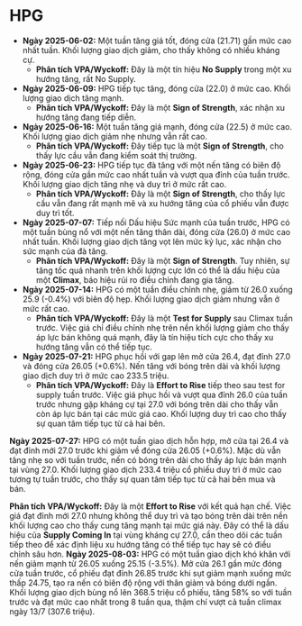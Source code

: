 # HPG

- **Ngày 2025-06-02:** Một tuần tăng giá tốt, đóng cửa (21.71) gần mức cao nhất tuần. Khối lượng giao dịch giảm, cho thấy không có nhiều kháng cự.
    - **Phân tích VPA/Wyckoff:** Đây là một tín hiệu **No Supply** trong một xu hướng tăng, rất No Supply.
- **Ngày 2025-06-09:** HPG tiếp tục tăng, đóng cửa (22.0) ở mức cao. Khối lượng giao dịch tăng mạnh.
    - **Phân tích VPA/Wyckoff:** Đây là một **Sign of Strength**, xác nhận xu hướng tăng đang tiếp diễn.
- **Ngày 2025-06-16:** Một tuần tăng giá mạnh, đóng cửa (22.5) ở mức cao. Khối lượng giao dịch giảm nhẹ nhưng vẫn rất cao.
    - **Phân tích VPA/Wyckoff:** Đây tiếp tục là một **Sign of Strength**, cho thấy lực cầu vẫn đang kiểm soát thị trường.
- **Ngày 2025-06-23:** HPG tiếp tục đà tăng với một nến tăng có biên độ rộng, đóng cửa gần mức cao nhất tuần và vượt qua đỉnh của tuần trước. Khối lượng giao dịch tăng nhẹ và duy trì ở mức rất cao.
    - **Phân tích VPA/Wyckoff:** Đây là một **Sign of Strength**, cho thấy lực cầu vẫn đang rất mạnh mẽ và xu hướng tăng của cổ phiếu vẫn được duy trì tốt.
- **Ngày 2025-07-07:** Tiếp nối Dấu hiệu Sức mạnh của tuần trước, HPG có một tuần bùng nổ với một nến tăng thân dài, đóng cửa (26.0) ở mức cao nhất tuần. Khối lượng giao dịch tăng vọt lên mức kỷ lục, xác nhận cho sức mạnh của đà tăng.
    - **Phân tích VPA/Wyckoff:** Đây là một **Sign of Strength**. Tuy nhiên, sự tăng tốc quá nhanh trên khối lượng cực lớn có thể là dấu hiệu của một **Climax**, báo hiệu rủi ro điều chỉnh đang gia tăng.
- **Ngày 2025-07-14:** HPG có một tuần điều chỉnh nhẹ, giảm từ 26.0 xuống 25.9 (-0.4%) với biên độ hẹp. Khối lượng giao dịch giảm nhưng vẫn ở mức rất cao.
    - **Phân tích VPA/Wyckoff:** Đây là một **Test for Supply** sau Climax tuần trước. Việc giá chỉ điều chỉnh nhẹ trên nền khối lượng giảm cho thấy áp lực bán không quá mạnh, đây là tín hiệu tích cực cho thấy xu hướng tăng vẫn có thể tiếp tục.
- **Ngày 2025-07-21:** HPG phục hồi với gap lên mở cửa 26.4, đạt đỉnh 27.0 và đóng cửa 26.05 (+0.6%). Nến tăng với bóng trên dài và khối lượng giao dịch duy trì ở mức cao 233.5 triệu.
    - **Phân tích VPA/Wyckoff:** Đây là **Effort to Rise** tiếp theo sau test for supply tuần trước. Việc giá phục hồi và vượt qua đỉnh 26.0 của tuần trước nhưng gặp kháng cự tại 27.0 với bóng trên dài cho thấy vẫn còn áp lực bán tại các mức giá cao. Khối lượng duy trì cao cho thấy sự quan tâm tiếp tục từ cả hai bên.


**Ngày 2025-07-27:** HPG có một tuần giao dịch hỗn hợp, mở cửa tại 26.4 và đạt đỉnh mới 27.0 trước khi giảm về đóng cửa 26.05 (+0.6%). Mặc dù vẫn tăng nhẹ so với tuần trước, nến có bóng trên dài cho thấy áp lực bán mạnh tại vùng 27.0. Khối lượng giao dịch 233.4 triệu cổ phiếu duy trì ở mức cao tương tự tuần trước, cho thấy sự quan tâm tiếp tục từ cả hai bên mua và bán.

**Phân tích VPA/Wyckoff:** Đây là một **Effort to Rise** với kết quả hạn chế. Việc giá đạt đỉnh mới 27.0 nhưng không thể duy trì và tạo bóng trên dài trên nền khối lượng cao cho thấy cung tăng mạnh tại mức giá này. Đây có thể là dấu hiệu của **Supply Coming In** tại vùng kháng cự 27.0, cần theo dõi các tuần tiếp theo để xác định liệu xu hướng tăng có thể tiếp tục hay sẽ có điều chỉnh sâu hơn.
**Ngày 2025-08-03:** HPG có một tuần giao dịch khó khăn với nến giảm mạnh từ 26.05 xuống 25.15 (-3.5%). Mở cửa 26.1 gần mức đóng cửa tuần trước, cổ phiếu đạt đỉnh 26.85 trước khi sụt giảm mạnh xuống mức thấp 24.75, tạo ra nến có biên độ rộng với thân giảm và bóng dưới ngắn. Khối lượng giao dịch bùng nổ lên 368.5 triệu cổ phiếu, tăng 58% so với tuần trước và đạt mức cao nhất trong 8 tuần qua, thậm chí vượt cả tuần climax ngày 13/7 (307.6 triệu).
